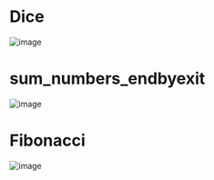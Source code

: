 # Dice
![image](https://user-images.githubusercontent.com/100313500/178739353-8fffac05-3c84-4598-b065-860224f682c2.png)
# sum_numbers_endbyexit
![image](https://user-images.githubusercontent.com/100313500/178741233-38be6bf3-9bcd-404b-8659-c967ec82eb2a.png)
# Fibonacci
![image](https://user-images.githubusercontent.com/100313500/178743301-e86450b5-6020-4cb7-a3ae-9433376c9d12.png)
